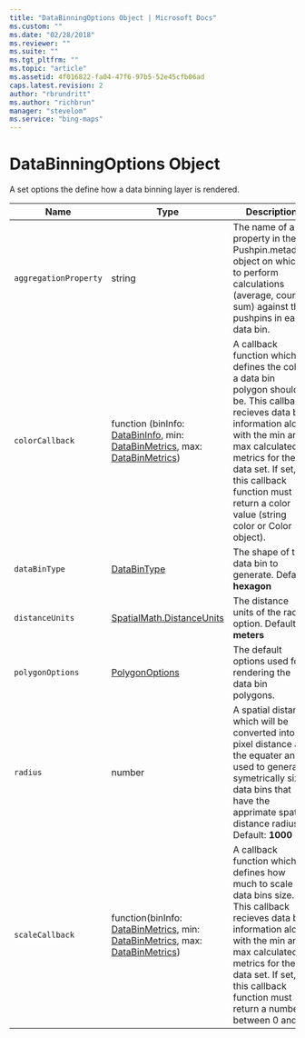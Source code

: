 ```yaml
---
title: "DataBinningOptions Object | Microsoft Docs"
ms.custom: ""
ms.date: "02/28/2018"
ms.reviewer: ""
ms.suite: ""
ms.tgt_pltfrm: ""
ms.topic: "article"
ms.assetid: 4f016822-fa04-47f6-97b5-52e45cfb06ad
caps.latest.revision: 2
author: "rbrundritt"
ms.author: "richbrun"
manager: "stevelom"
ms.service: "bing-maps"
---
```


# DataBinningOptions Object

A set options the define how a data binning layer is rendered.

| Name                | Type                                                                         | Description                                                                                                                                                                                                                                                                    |
|---------------------|------------------------------------------------------------------------------|--------------------------------------------------------------------------------------------------------------------------------------------------------------------------------------------------------------------------------------------------------------------------------|
| `aggregationProperty` | string                                                                       | The name of a property in the Pushpin.metadata object on which to perform calculations (average, count, sum) against the pushpins in each data bin.                                                                                                                            |
| `colorCallback`       | function (binInfo: [DataBinInfo](databininfo-object.md), min: [DataBinMetrics](databinmetrics-object.md), max: [DataBinMetrics](databinmetrics-object.md)) | A callback function which defines the color a data bin polygon should be. This callback recieves data bin information along with the min and max calculated metrics for the data set. If set, this callback function must return a color value (string color or Color object). |
| `dataBinType`         | [DataBinType](databintype-enumeration.md)                                                                  | The shape of the data bin to generate. Default: **hexagon**                                                                                                                                                                                                                    |
| `distanceUnits`       | [SpatialMath.DistanceUnits ](../spatial-math-module/distanceunits-enumeration.md)                                                   | The distance units of the radius option. Default: **meters**                                                                                                                                                                                                                   |
| `polygonOptions`      | [PolygonOptions](../../map-control-api/polygonoptions-object.md)                                                               | The default options used for rendering the data bin polygons.                                                                                                                                                                                                                  |
| `radius`              | number                                                                       | A spatial distance which will be converted into a pixel distance at the equater and used to generate symetrically sized data bins that have the apprimate spatial distance radius. Default: **1000**                                                                           |
| `scaleCallback`       | function(binInfo: [DataBinMetrics](databinmetrics-object.md), min: [DataBinMetrics](databinmetrics-object.md), max: [DataBinMetrics](databinmetrics-object.md))  | A callback function which defines how much to scale a data bins size. This callback recieves data bin information along with the min and max calculated metrics for the data set. If set, this callback function must return a number between 0 and 1.                         |

